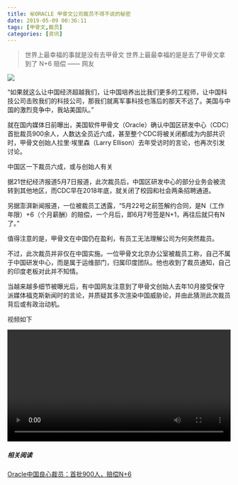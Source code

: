 ```yaml
---
title: ㊙️ORACLE 甲骨文公司裁员不得不说的秘密
date: 2019-05-09 00:36:11
tags: [甲骨文,裁员]
categories: [资讯]
---
```


> 世界上最幸福的事就是没有去甲骨文
> 世界上最最幸福的是是去了甲骨文拿到了 N+6 赔偿
> —— 网友



![](http://pqi9tutry.bkt.clouddn.com/oracle-0.5.jpg)



“如果就这么让中国经济超越我们，让中国培养出比我们更多的工程师，让中国科技公司击败我们的科技公司，那我们就离军事科技也落后的那天不远了。美国与中国的激烈竞争中，我站美国队。”

<!--more-->

就在国内媒体日前曝出，美国软件甲骨文（Oracle）确认中国区研发中心（CDC）首批裁员900余人，人数达全员近六成，甚至整个CDC将被关闭都成为内部共识时，甲骨文创始人拉里·埃里森（Larry Ellison）去年受访时的言论，也再次引发讨论。

中国区一下裁员六成，或与创始人有关

据21世纪经济报道5月7日报道，此次裁员后，中国区研发中心的部分业务会被流转到其他地区，而CDC早在2018年底，就关闭了校园和社会两条招聘通道。

另据澎湃新闻报道，一位被裁员工透露，“5月22号之前签解约合同，是N（工作年限）+6（个月薪酬）的赔偿，一个月后，即6月7号签是N+1，再往后就只有N了。”

值得注意的是，甲骨文在中国仍在盈利，有员工无法理解公司为何突然裁员。

不过，此次裁员并非仅在中国实施。一位甲骨文北京办公室被裁员工称，自己不属于中国研发中心，而是属于运维部门，归属印度团队。他也收到了裁员通知，自己的印度老板对此并不知情。

当越来越多细节被曝光后，有中国网友注意到了甲骨文创始人去年10月接受保守派媒体福克斯新闻时的言论，并质疑其多次渲染中国威胁论，并由此猜测此次裁员背后或有政治动机。

视频如下

 <video style="width: 100%;" controls src='http://pqi9tutry.bkt.clouddn.com/oracle.mp4'></video>

##### 相关阅读

[Oracle中国良心裁员：首批900人，赔偿N+6](https://www.huxiu.com/article/298038.html?f=codefarmer.art)